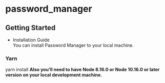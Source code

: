 # password_manager

## Getting Started
- Installation Guide<br>
You can install Password Manager to your local machine.
### Yarn
yarn install
**Also you’ll need to have Node 8.16.0 or Node 10.16.0 or later version on your local development machine.**
